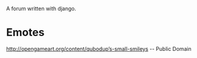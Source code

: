 A forum written with django.


Emotes
======

http://opengameart.org/content/qubodup’s-small-smileys -- Public Domain